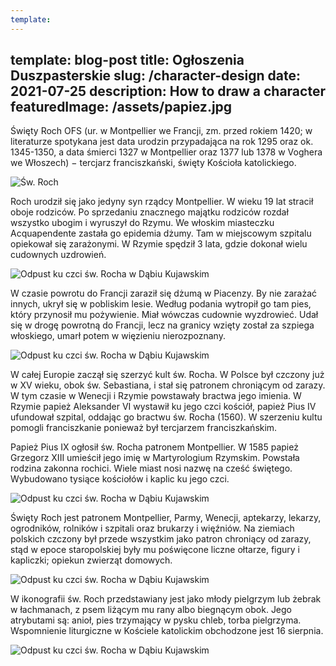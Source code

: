 ```yaml
---
template:
---
```

template: blog-post
title: Ogłoszenia Duszpasterskie
slug: /character-design
date: 2021-07-25
description: How to draw a character
featuredImage: /assets/papiez.jpg
---

Święty Roch OFS (ur. w Montpellier we Francji, zm. przed rokiem 1420; w literaturze spotykana jest data urodzin przypadająca na rok 1295 oraz ok. 1345-1350, a data śmierci 1327 w Montpellier oraz 1377 lub 1378 w Voghera we Włoszech) − tercjarz franciszkański, święty Kościoła katolickiego.

![Św. Roch](/assets/roch2.jpg)

Roch urodził się jako jedyny syn rządcy Montpellier. W wieku 19 lat stracił oboje rodziców. Po sprzedaniu znacznego majątku rodziców rozdał wszystko ubogim i wyruszył do Rzymu. We włoskim miasteczku Acquapendente zastała go epidemia dżumy. Tam w miejscowym szpitalu opiekował się zarażonymi. W Rzymie spędził 3 lata, gdzie dokonał wielu cudownych uzdrowień.

![Odpust ku czci św. Rocha w Dąbiu Kujawskim](/assets/d.jpg)

W czasie powrotu do Francji zaraził się dżumą w Piacenzy. By nie zarażać innych, ukrył się w pobliskim lesie. Według podania wytropił go tam pies, który przynosił mu pożywienie. Miał wówczas cudownie wyzdrowieć. Udał się w drogę powrotną do Francji, lecz na granicy wzięty został za szpiega włoskiego, umarł potem w więzieniu nierozpoznany.

![Odpust ku czci św. Rocha w Dąbiu Kujawskim](/assets/e.jpg)

W całej Europie zaczął się szerzyć kult św. Rocha. W Polsce był czczony już w XV wieku, obok św. Sebastiana, i stał się patronem chroniącym od zarazy. W tym czasie w Wenecji i Rzymie powstawały bractwa jego imienia. W Rzymie papież Aleksander VI wystawił ku jego czci kościół, papież Pius IV ufundował szpital, oddając go bractwu św. Rocha (1560). W szerzeniu kultu pomogli franciszkanie ponieważ był tercjarzem franciszkańskim.

Papież Pius IX ogłosił św. Rocha patronem Montpellier. W 1585 papież Grzegorz XIII umieścił jego imię w Martyrologium Rzymskim. Powstała rodzina zakonna rochici. Wiele miast nosi nazwę na cześć świętego. Wybudowano tysiące kościołów i kaplic ku jego czci.

![Odpust ku czci św. Rocha w Dąbiu Kujawskim](/assets/f.jpg)

Święty Roch jest patronem Montpellier, Parmy, Wenecji, aptekarzy, lekarzy, ogrodników, rolników i szpitali oraz brukarzy i więźniów. Na ziemiach polskich czczony był przede wszystkim jako patron chroniący od zarazy, stąd w epoce staropolskiej były mu poświęcone liczne ołtarze, figury i kapliczki; opiekun zwierząt domowych.

![Odpust ku czci św. Rocha w Dąbiu Kujawskim](/assets/g.jpg)

W ikonografii św. Roch przedstawiany jest jako młody pielgrzym lub żebrak w łachmanach, z psem liżącym mu rany albo biegnącym obok. Jego atrybutami są: anioł, pies trzymający w pysku chleb, torba pielgrzyma. Wspomnienie liturgiczne w Kościele katolickim obchodzone jest 16 sierpnia.

![Odpust ku czci św. Rocha w Dąbiu Kujawskim](/assets/h.jpg)
